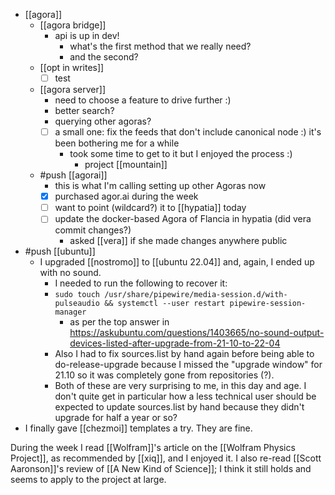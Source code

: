 - [[agora]]
  - [[agora bridge]]
    - api is up in dev!
      - what's the first method that we really need?
      - and the second?
  - [[opt in writes]]
    - [ ] test
  - [[agora server]]
    - need to choose a feature to drive further :)
    - better search?
    - querying other agoras?
    - [ ] a small one: fix the feeds that don't include canonical node :) it's been bothering me for a while
      - took some time to get to it but I enjoyed the process :)
        - project [[mountain]]
  - #push [[agorai]]
    - this is what I'm calling setting up other Agoras now
    - [x] purchased agor.ai during the week
    - [ ] want to point (wildcard?) it to [[hypatia]] today
    - [ ] update the docker-based Agora of Flancia in hypatia (did vera commit changes?)
      - asked [[vera]] if she made changes anywhere public
- #push [[ubuntu]]
  - I upgraded [[nostromo]] to [[ubuntu 22.04]] and, again, I ended up with no sound.
    - I needed to run the following to recover it:
    - `sudo touch /usr/share/pipewire/media-session.d/with-pulseaudio && systemctl --user restart pipewire-session-manager`
      - as per the top answer in https://askubuntu.com/questions/1403665/no-sound-output-devices-listed-after-upgrade-from-21-10-to-22-04
    - Also I had to fix sources.list by hand again before being able to do-release-upgrade because I missed the "upgrade window" for 21.10 so it was completely gone from repositories (?).
    - Both of these are very surprising to me, in this day and age. I don't quite get in particular how a less technical user should be expected to update sources.list by hand because they didn't upgrade for half a year or so?
- I finally gave [[chezmoi]] templates a try. They are fine.

During the week I read [[Wolfram]]'s article on the [[Wolfram Physics Project]], as recommended by [[xiq]], and I enjoyed it. I also re-read [[Scott Aaronson]]'s review of [[A New Kind of Science]]; I think it still holds and seems to apply to the project at large.
